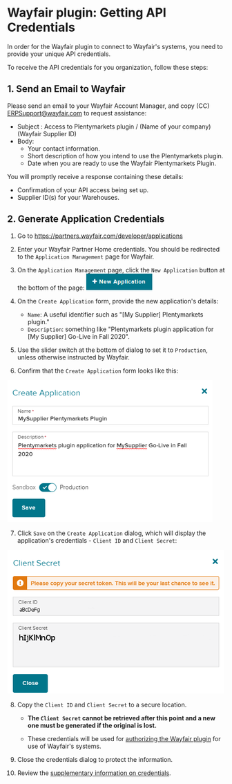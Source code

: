 # Wayfair plugin: Getting API Credentials

In order for the Wayfair plugin to connect to Wayfair's systems, you need to provide your unique API credentials.

To receive the API credentials for you organization, follow these steps:

## 1. Send an Email to Wayfair

Please send an email to your Wayfair Account Manager, and copy (CC) ERPSupport@wayfair.com to request assistance:

- Subject : Access to Plentymarkets plugin / (Name of your company) (Wayfair Supplier ID)
- Body:
    - Your contact information.
    - Short description of how you intend to use the Plentymarkets plugin.
    - Date when you are ready to use the Wayfair Plentymarkets Plugin.

You will promptly receive a response containing these details:
- Confirmation of your API access being set up.
- Supplier ID(s) for your Warehouses.

## 2. Generate Application Credentials

1. Go to https://partners.wayfair.com/developer/applications

2. Enter your Wayfair Partner Home credentials. You should be redirected to the `Application Management` page for Wayfair.

3. On the `Application Management` page, click the `New Application` button at the bottom of the page: ![new application button](../../../images/en/wayfair_app_management/button_new_app.png)

4. On the `Create Application` form, provide the new application's details:
    *  `Name`: A useful identifier such as "[My Supplier] Plentymarkets plugin."
    * `Description`: something like "Plentymarkets plugin application for [My Supplier] Go-Live in Fall 2020".

5. Use the slider switch at the bottom of dialog to set it to `Production`, unless otherwise instructed by Wayfair.

6. Confirm that the `Create Application` form looks like this:

![create_application_filled_in](../../../images/en/wayfair_app_management/create_app_form.png)

7. Click `Save` on the `Create Application` dialog, which will display the application's credentials - `Client ID` and `Client Secret`:

![create_application_filled_in](../../../images/en/wayfair_app_management/app_client_credentials.png)

8. Copy the `Client ID` and `Client Secret` to a secure location.
    * **The `Client Secret` cannot be retrieved after this point and a new one must be generated if the original is lost.**

    * These credentials will be used for [authorizing the Wayfair plugin](initial_setup.md#1-authorizing-the-wayfair-plugin-to-access-wayfair-interfaces) for use of Wayfair's systems.

9. Close the credentials dialog to protect the information.

10. Review the [supplementary information on credentials](tips_and_tricks.md#protecting-your-credentials).
